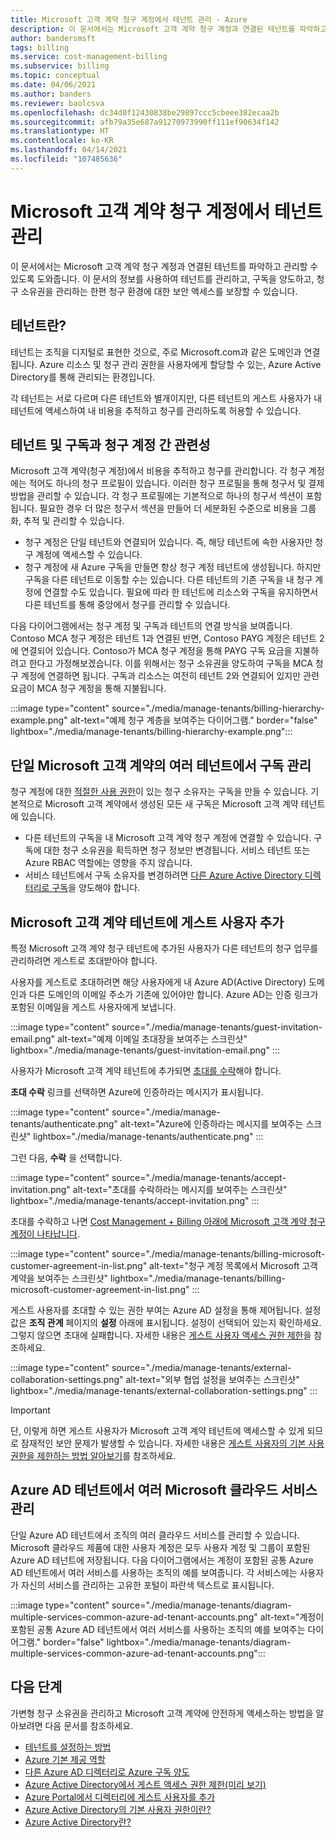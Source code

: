```yaml
---
title: Microsoft 고객 계약 청구 계정에서 테넌트 관리 - Azure
description: 이 문서에서는 Microsoft 고객 계약 청구 계정과 연결된 테넌트를 파악하고 관리할 수 있도록 도와줍니다.
author: bandersmsft
tags: billing
ms.service: cost-management-billing
ms.subservice: billing
ms.topic: conceptual
ms.date: 04/06/2021
ms.author: banders
ms.reviewer: baolcsva
ms.openlocfilehash: dc34d0f12430838be29897ccc5cbeee382ecaa2b
ms.sourcegitcommit: afb79a35e687a91270973990ff111ef90634f142
ms.translationtype: HT
ms.contentlocale: ko-KR
ms.lasthandoff: 04/14/2021
ms.locfileid: "107485636"
---
```

# <a name="manage-tenants-in-your-microsoft-customer-agreement-billing-account"></a>Microsoft 고객 계약 청구 계정에서 테넌트 관리

이 문서에서는 Microsoft 고객 계약 청구 계정과 연결된 테넌트를 파악하고 관리할 수 있도록 도와줍니다. 이 문서의 정보를 사용하여 테넌트를 관리하고, 구독을 양도하고, 청구 소유권을 관리하는 한편 청구 환경에 대한 보안 액세스를 보장할 수 있습니다.

## <a name="whats-a-tenant"></a>테넌트란?

테넌트는 조직을 디지털로 표현한 것으로, 주로 Microsoft.com과 같은 도메인과 연결됩니다. Azure 리소스 및 청구 관리 권한을 사용자에게 할당할 수 있는, Azure Active Directory를 통해 관리되는 환경입니다.

각 테넌트는 서로 다르며 다른 테넌트와 별개이지만, 다른 테넌트의 게스트 사용자가 내 테넌트에 액세스하여 내 비용을 추적하고 청구를 관리하도록 허용할 수 있습니다.

## <a name="how-tenants-and-subscriptions-relate-to-billing-account"></a>테넌트 및 구독과 청구 계정 간 관련성

Microsoft 고객 계약(청구 계정)에서 비용을 추적하고 청구를 관리합니다. 각 청구 계정에는 적어도 하나의 청구 프로필이 있습니다. 이러한 청구 프로필을 통해 청구서 및 결제 방법을 관리할 수 있습니다. 각 청구 프로필에는 기본적으로 하나의 청구서 섹션이 포함됩니다. 필요한 경우 더 많은 청구서 섹션을 만들어 더 세분화된 수준으로 비용을 그룹화, 추적 및 관리할 수 있습니다.

- 청구 계정은 단일 테넌트와 연결되어 있습니다. 즉, 해당 테넌트에 속한 사용자만 청구 계정에 액세스할 수 있습니다.
- 청구 계정에 새 Azure 구독을 만들면 항상 청구 계정 테넌트에 생성됩니다. 하지만 구독을 다른 테넌트로 이동할 수는 있습니다. 다른 테넌트의 기존 구독을 내 청구 계정에 연결할 수도 있습니다. 필요에 따라 한 테넌트에 리소스와 구독을 유지하면서 다른 테넌트를 통해 중앙에서 청구를 관리할 수 있습니다.

다음 다이어그램에서는 청구 계정 및 구독과 테넌트의 연결 방식을 보여줍니다. Contoso MCA 청구 계정은 테넌트 1과 연결된 반면, Contoso PAYG 계정은 테넌트 2에 연결되어 있습니다. Contoso가 MCA 청구 계정을 통해 PAYG 구독 요금을 지불하려고 한다고 가정해보겠습니다. 이를 위해서는 청구 소유권을 양도하여 구독을 MCA 청구 계정에 연결하면 됩니다. 구독과 리소스는 여전히 테넌트 2와 연결되어 있지만 관련 요금이 MCA 청구 계정을 통해 지불됩니다.

:::image type="content" source="./media/manage-tenants/billing-hierarchy-example.png" alt-text="예제 청구 계층을 보여주는 다이어그램." border="false" lightbox="./media/manage-tenants/billing-hierarchy-example.png":::

## <a name="manage-subscriptions-under-multiple-tenants-in-a-single-microsoft-customer-agreement"></a>단일 Microsoft 고객 계약의 여러 테넌트에서 구독 관리

청구 계정에 대한 [적절한 사용 권한](../manage/understand-mca-roles.md#subscription-billing-roles-and-tasks)이 있는 청구 소유자는 구독을 만들 수 있습니다. 기본적으로 Microsoft 고객 계약에서 생성된 모든 새 구독은 Microsoft 고객 계약 테넌트에 있습니다.

- 다른 테넌트의 구독을 내 Microsoft 고객 계약 청구 계정에 연결할 수 있습니다. 구독에 대한 청구 소유권을 획득하면 청구 정보만 변경됩니다. 서비스 테넌트 또는 Azure RBAC 역할에는 영향을 주지 않습니다.
- 서비스 테넌트에서 구독 소유자를 변경하려면 [다른 Azure Active Directory 디렉터리로 구독](../../role-based-access-control/transfer-subscription.md)을 양도해야 합니다.

## <a name="add-guest-users-to-your-microsoft-customer-agreement-tenant"></a>Microsoft 고객 계약 테넌트에 게스트 사용자 추가

특정 Microsoft 고객 계약 청구 테넌트에 추가된 사용자가 다른 테넌트의 청구 업무를 관리하려면 게스트로 초대받아야 합니다.

사용자를 게스트로 초대하려면 해당 사용자에게 내 Azure AD(Active Directory) 도메인과 다른 도메인의 이메일 주소가 기존에 있어야만 합니다. Azure AD는 인증 링크가 포함된 이메일을 게스트 사용자에게 보냅니다.

:::image type="content" source="./media/manage-tenants/guest-invitation-email.png" alt-text="예제 이메일 초대장을 보여주는 스크린샷" lightbox="./media/manage-tenants/guest-invitation-email.png" :::

사용자가 Microsoft 고객 계약 테넌트에 추가되면 [초대를 수락](../../active-directory/external-identities/b2b-quickstart-add-guest-users-portal.md#accept-the-invitation)해야 합니다.

**초대 수락** 링크를 선택하면 Azure에 인증하라는 메시지가 표시됩니다.

:::image type="content" source="./media/manage-tenants/authenticate.png" alt-text="Azure에 인증하라는 메시지를 보여주는 스크린샷" lightbox="./media/manage-tenants/authenticate.png" :::

그런 다음, **수락** 을 선택합니다.

:::image type="content" source="./media/manage-tenants/accept-invitation.png" alt-text="초대를 수락하라는 메시지를 보여주는 스크린샷" lightbox="./media/manage-tenants/accept-invitation.png" :::

초대를 수락하고 나면 [Cost Management + Billing 아래에 Microsoft 고객 계약 청구 계정이 나타납니다](../understand/mca-overview.md#check-access-to-a-microsoft-customer-agreement).

:::image type="content" source="./media/manage-tenants/billing-microsoft-customer-agreement-in-list.png" alt-text="청구 계정 목록에서 Microsoft 고객 계약을 보여주는 스크린샷" lightbox="./media/manage-tenants/billing-microsoft-customer-agreement-in-list.png" :::

게스트 사용자를 초대할 수 있는 권한 부여는 Azure AD 설정을 통해 제어됩니다. 설정 값은 **조직 관계** 페이지의 **설정** 아래에 표시됩니다. 설정이 선택되어 있는지 확인하세요. 그렇지 않으면 초대에 실패합니다. 자세한 내용은 [게스트 사용자 액세스 권한 제한](../../active-directory/enterprise-users/users-restrict-guest-permissions.md)을 참조하세요.

:::image type="content" source="./media/manage-tenants/external-collaboration-settings.png" alt-text="외부 협업 설정을 보여주는 스크린샷" lightbox="./media/manage-tenants/external-collaboration-settings.png" :::

> [!IMPORTANT]
> 단, 이렇게 하면 게스트 사용자가 Microsoft 고객 계약 테넌트에 액세스할 수 있게 되므로 잠재적인 보안 문제가 발생할 수 있습니다. 자세한 내용은 [게스트 사용자의 기본 사용 권한을 제한하는 방법 알아보기](../../active-directory/fundamentals/users-default-permissions.md#restrict-member-users-default-permissions)를 참조하세요.

## <a name="manage-multiple-microsoft-cloud-services-under-an-azure-ad-tenant"></a>Azure AD 테넌트에서 여러 Microsoft 클라우드 서비스 관리

단일 Azure AD 테넌트에서 조직의 여러 클라우드 서비스를 관리할 수 있습니다. Microsoft 클라우드 제품에 대한 사용자 계정은 모두 사용자 계정 및 그룹이 포함된 Azure AD 테넌트에 저장됩니다. 다음 다이어그램에서는 계정이 포함된 공통 Azure AD 테넌트에서 여러 서비스를 사용하는 조직의 예를 보여줍니다. 각 서비스에는 사용자가 자신의 서비스를 관리하는 고유한 포털이 파란색 텍스트로 표시됩니다.

:::image type="content" source="./media/manage-tenants/diagram-multiple-services-common-azure-ad-tenant-accounts.png" alt-text="계정이 포함된 공통 Azure AD 테넌트에서 여러 서비스를 사용하는 조직의 예를 보여주는 다이어그램." border="false" lightbox="./media/manage-tenants/diagram-multiple-services-common-azure-ad-tenant-accounts.png":::

## <a name="next-steps"></a>다음 단계

가변형 청구 소유권을 관리하고 Microsoft 고객 계약에 안전하게 액세스하는 방법을 알아보려면 다음 문서를 참조하세요.

- [테넌트를 설정하는 방법](../../active-directory/develop/quickstart-create-new-tenant.md)
- [Azure 기본 제공 역할](../../role-based-access-control/built-in-roles.md)
- [다른 Azure AD 디렉터리로 Azure 구독 양도](../../role-based-access-control/transfer-subscription.md)
- [Azure Active Directory에서 게스트 액세스 권한 제한(미리 보기)](../../active-directory/enterprise-users/users-restrict-guest-permissions.md)
- [Azure Portal에서 디렉터리에 게스트 사용자를 추가](../../active-directory/external-identities/b2b-quickstart-add-guest-users-portal.md#accept-the-invitation)
- [Azure Active Directory의 기본 사용자 권한이란?](../../active-directory/external-identities/b2b-quickstart-add-guest-users-portal.md#accept-the-invitation)
- [Azure Active Directory란?](../../active-directory/fundamentals/active-directory-whatis.md)
